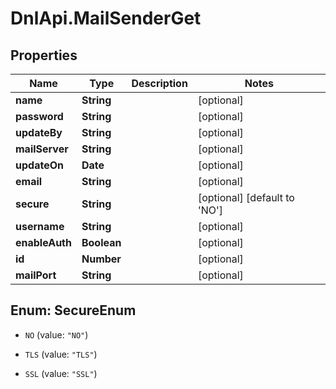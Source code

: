 # DnlApi.MailSenderGet

## Properties
Name | Type | Description | Notes
------------ | ------------- | ------------- | -------------
**name** | **String** |  | [optional] 
**password** | **String** |  | [optional] 
**updateBy** | **String** |  | [optional] 
**mailServer** | **String** |  | [optional] 
**updateOn** | **Date** |  | [optional] 
**email** | **String** |  | [optional] 
**secure** | **String** |  | [optional] [default to &#39;NO&#39;]
**username** | **String** |  | [optional] 
**enableAuth** | **Boolean** |  | [optional] 
**id** | **Number** |  | [optional] 
**mailPort** | **String** |  | [optional] 


<a name="SecureEnum"></a>
## Enum: SecureEnum


* `NO` (value: `"NO"`)

* `TLS` (value: `"TLS"`)

* `SSL` (value: `"SSL"`)





